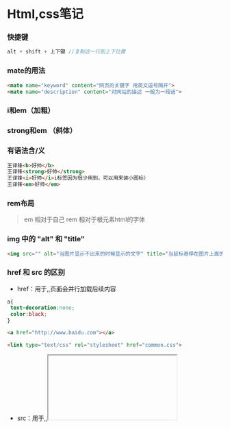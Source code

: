 # Html,css笔记

### 快捷键

```js
alt + shift + 上下键 //复制这一行到上下位置
```

### mate的用法

```html
<mate name="keyword" content="网页的关键字 用英文逗号隔开">
<mate name="description" content="对网站的描述 一般为一段话">
```

###  i和em（加粗）

###  strong和em （斜体）

###  有语法含/义

```html
王译锋<b>好帅</b>
王译锋<strong>好帅</strong>
王译锋<i>好帅</i>i标签因为很少用到，可以用来装小图标）
王译锋<em>好帅</em>
```

### rem布局

> em 相对于自己
> rem 相对于根元素html的字体

### img 中的 "alt" 和 "title"

```html
<img src="" alt="当图片显示不出来的时候显示的文字" title="当鼠标悬停在图片上面的文字">
```

### href 和 src 的区别

-  href：用于<a>,<link>,页面会并行加载后续内容

```css
a{
 text-decoration:none;
 color:black;
}
```

```html
<a href="http://www.baidu.com"></a>
```

```html
<link type="text/css" rel="stylesheet" href="common.css">
```

- src：用于<img>,<frame>,<iframe>,<script>,浏览器需要加载完毕src的内容才能继续往下走

```html
<img src="img/girl.jpg">
```

```html
<iframe src="top1.html">
<frame src="top.html">
<script src="show1.js">
```

### a标签的target

- "_self" 表示当前网页打开(默认)_
- "_blank" 表示新打开一个页面

```html
<a target="_blank" href="http://www.baidu.com">点击这里</a>
```

### del标签---表示删除线

```html
<del>小风同学</del>
```

###  href中的上一级和下一级

-  "./"表示当前文件夹
- "../"表示上一个文件夹

```html
<a href="./img/王译锋.ipg">王译锋<a>
<a href="../img/王译锋.ipg">王译锋<a>
```

### 空格，大于符号，小于符号，版权符号

- 空格：&nbsp
- 大于符号：&gt
- 小于符号：&lt
- 版权符号：&copy

### 有序列表 和 无序列表

- 有序列表：

```html
<ol>
 <li>第一个</li>
 <li>第二个</li>
<ol>
```

- 无序列表：

```html
<ul>
 <li>第一个</li>
 <li>第二个</li>
<ul>
```

### 自定义列表

```html
<dl>
 <dt>头</dt>
 <dd>内容</dd>
</dl>
```

### 颜色

rgba = rgb + 透明度
rgba红，绿，蓝，透明度)
rgbared,green,blue,alpha)
取值范围(0-255,0-255,0-255,0-1)

```css
color:rgb(34,54,56,0.5);
```

### 十六进制-颜色

红绿蓝范围00-ff

```css
color:#ff0000;
```

hsla = hsl + 透明度
hsla颜色
hsla(色环，饱和度，亮度，透明度)
hsla(0-360,0-100%,0-100%,0.5)

```css
color:hsl(0,50%,50%)
```

### em/rem 倍数

- em是相对于自己的倍数
- rem是相对于html根节点的倍数

```css
font-size:2em;
font-size:2rem;
```

### 样式优先级的关系，先后顺序

标签选择器 1
class选择器 10
id选择器 100
行内选择器 1000
！improtant 无限大

```css
p{
 color:blue !important;
}
```

### 后代选择器

- 作用：选择满足条件的所有后代

```css
.box>p{
}
```

### 子代选择器

- 作用：选择满足条件的子代元素

```css
.box p{
}
```

### 怪异盒模型

- 特点：盒子大小不会发生改变，添加border盒padding的时候会缩小内容区域保证盒子的大小不变，为了加padding时让盒子不撑大

```css
box-sizing:border-box;
```

### overflow

超出div部分用 hidden 隐藏

```css
.div{
 overflow:hidden;
}
```

### overflow---滚动条

- auto:当内容超出div长度用auto自动生成滚动条
- scroll:无论内容有没有超出div长度强行加滚动条

```css
.div{
 overflow:auto;
}
.div{
 overflow:scroll;
}
```

### 开启bfc容器 bfc:格式化上下文 相当于漂浮在海上的新的容器

- position
- float
- overflow

### div中文字对其-两端对齐

- 用于当文字换行右边有多出半个空格的时候对其左右两边空格

```css
text-align:justify;
```

### 段落缩进（文章前面两个空格，空两格）

```css
text-indent:2em;
```

### 字与字之间的间隙，字体间隙

```css
letter-spacing:1em
```

### 字体倾斜

```css
font-style:italic;
```

### 引用字体-下载 ttf 字体，文字样式

```css
@font-face{
 font-family:"憨憨";
 src:url("./字体/楷书.ttf");
}
p{
 font-family:"憨憨" , sans-serif;
}
```

```css
img{
 vertical-align:baseline;(默认)
 vertical-align:middle;(中线对齐)
 vertical-align:top;(行宽顶部)
}
```

### 文本装饰线

```css
下划线：text-decoration:underline;
上划线：text-decoration:overline;
删除线：text-decoration:line-through;
```

### style中全部都调整(通配符)

```css
*{
 margin:0;
 padding:0;
 list-style:none;
}
```

### 多余文字省略号代替

```css
white-space:nowrap;(文字超出不慌行)
overflow:hidden;(超出隐藏)
text-overflow:ellipsis;(文字超出部分显示状态)
```

### 不可复制文字

```css
user-selet:none;
```

### 定义为块元素

```css
display:none;(隐藏)
display:block;
display:inline;(行内元素，宽高失效)
display:inline-block(支持宽高的块元素)
```

### 代码中换行符导致行内块元素中间有空格，去除空格，可以加一下代码，空格解析（中间有间隙）

```css
父类{
 font-zise:0;
}
```

### 通过link引用css

```html
<link rel="stylesheet" href="./reset.css">
```

### 背景不重复

```css
background-repeat:no-repeat;
```

### 控制背景图片的x和y轴位置

```css
background-position:right top;
background-position:center;
```

### 改变背景图片的xy轴的原点

```css
background-origin:padding-box;(默认以内容左上角为原点)
background-origin:border-box;(以边框左上角为原点)
```

### 背景填充的两种方式

```css
background-size:cover;(等比例放大到填充整个容器，可能有一部分图片被遮住)
background-size:contain;(等比例放大到其中一条边碰到边界就停止，整张图片都在)
```

### 当背景填充用cover造成部分图片不在区域内可用backgound-clip裁剪掉，值和background-origin一样

```css
background-clip:content-box;
```

### 背景复合写法"background:color url repeat position位置/size大小;"，可写多个背 景，多个背景的前后关系和代码上下关联，复合背景。

```css
background:url("./img/wangyifeng.jpg") no-repeat left top/40px 40px,
url("./img/wangyifeng.jpg") no-repeat left top/cover;
url("./img/wangyifeng.jpg") no-repeat center/cover;
```

### 背景的附着定位，和overflow;auto(滚动条)一起用

```css
background-attachment:scroll;(默认值，固定在body上)
background-attachment:fixed;(随滚动条滚动)
background-attachment:local;(会固定在文字上)
```

### 主页背景的设置

```css
body,html{
 width:100%;
 height:100%;
 background:url("./img/feng.jpg") no-repeat center/cover;
 background-attachment:fixed;(背景附着定位)
}
```

### border和outline(轮廓)的区别，书写是一样的，但是outline不会占据其他元素的位置

```css
outline:10px solid black;
```

### 盒子阴影

````css
box-shadow:x y 模糊半径 原来的基础上增加的大小 颜色 扩散位置（outset向外扩散，inset巷内扩散）;
box-shadow:10px 10px 10px 10px black inset;
````

### 盒子渐变色,默认垂直变色,不属于背景颜色，属于图片，线性渐变

```css
background:linear-gradient(to right,blue 33%,white 33%,white 66%,red 66%);
background:linear-gradient(45deg,blue 33%,white 33%,white 66%,red 66%);（deg可以控制颜色的角度）
background:linear-gradient(1.3turn,blue 33%,white 33%,white 66%,red 66%);（turn也可以控制颜色角度）
```
### 背景径向渐变色

```css
background:radial-gradient(圆心水平半径 圆心垂直半径 at 圆心水平位置 圆心垂直位置 red 30,blue 80%,yellow);
background:radial-gradient(100px 100px at 100px 100px,red 30,blue 80%,yellow 99%,transparent) no-repeat 0 0 / 100px 100px;
```
### 背景重复线性渐变色

	background:repeating-linear-gradient(red 0px,red 40px,blue 40px,blue 100px);
### 背景重复径向渐变色

```css
background:repeating-radial-gradient(red 0px,red 40px,blue 40px,blue 100px);
```

### 背景滤镜

```css
filter: blur(10px);（模糊）
```
### 任何元素设置浮动后会强制转换为行内块元素，就可以设置宽高了

```css
span{
float:left;
}
```


### 消除两边浮动

```css
clear:both;
```
### 伪元素创建幽灵元素设置clear，使用浮动的时候在父级元素中添加为元素，清除浮动，目的是为了防止父级高度塌陷

```css
.clearfix::before{
 content:"";
 display:block;
 clear:both;
}
```
### font-weight的范围

normal：默认值。
bold：粗体字
bolder：更粗的字
lighter：更细的字
100
200
300
400（bold）
500
600
700（bold）
800
900
inherit：从父元素继承字体的粗细

### 层级，z-index的值越高，就在越上面

```css
z-index:1000;
```
![](http://static.zzhitong.com/lesson-files/html/img/10-2.png)

### 绝对定位，和float浮动的漂浮特性很像，谁在最后面谁的层级越高，参照物是离他最近的一个父级定位元素

```css
position:absolute;
```
### 相对定位，相对于自己的位移

```css
position:relate;
```
### 固定定位，是绝对定位absolute的一种，跟绝对定位的特性一摸一样，但是参照物永远是html

```css
position:fixed;
```
- fixed布局后div居中

```css
div{
position:fixed;
margin:auto;
left:0;
right:0;
top:0;
bottom:0;
width:200px;
height:150px;
}
```

### 黏滞定位，在默认情况下不脱离文档流，达到限制的区间以后会脱离文档流，实现固定定位

```css
position:sticky;
```
### a标签不想要下划线

```css
text-decoration:none;
color:black;
```
### a标签的属性

- href:跳转路径 （阻止默认跳转的方式：# 后者 JavaScript:;）
- target:跳转方式 （新页面打开：_blank）

> form表单容器
> 元素类型：块元素
> action："请求地址"
> method："请求方式"，常见值GET 和 POST
> name："表单名字"
> target："表单提交的位置，是当前位置还是新页面

```js
<form target="-blank" action action="https://www.baidu.com" method="POST" name="xixi">
```

> input表单，放在表单容器中
> 元素类型：行内块元素
> type：表单元素的类型
> name：表单的名字
> value：用户输入的内容，即提交到后端的数据
> placeholder：用户提示信息
> autocomplete：默认“on”，可以填“off”，需要对客户的资料进行保密，防止浏览器软件或者恶意插件获取到，可以用off来关闭记录

```css
css:input{/*去除边框线*/
 outline:none;
}
```

```css
<input type="text" name="user" value="" placeholder="请输入账号密码">/*文本输入框：*/
密码输入框：<input type="password" name="pwd" placeholder="请输入密码" value="">
```

### 给input的默认值加颜色（placeholder加颜色）

```css
input::-webkit-input-placeholder {
    /* WebKit browsers */
    color: #CDCBCE;
}

input:-moz-placeholder {
    /* Mozilla Firefox 4 to 18 */
    color: #CDCBCE;
}

input::-moz-placeholder {
    /* Mozilla Firefox 19+ */
    color: #CDCBCE;
}

input:-ms-input-placeholder {
    /* Internet Explorer 10+ */
    color: #CDCBCE;
}
```

### select多选栏，下拉选项，，默认选中用selected，如果是必须填的值，不选提交不了就加required

```html
<select required name="day">
  <option selected value="1">星期一</option>
  <option value="2">星期二</option>
  <option value="1">星期三</option>
</select>
```

### 下拉值可以用optgroup分类

```html
<select required name="day">
 <optgroup label="星期几">
  <option selected value="1">星期一</option>
  <option value="2">星期二</option>
  <option value="1">星期三</option>
 </optgroup>
 <optgroup label="吃啥">
  <option selected value="1">星期一</option>
  <option value="2">星期二</option>
  <option value="1">星期三</option>
 </optgroup>
</select>
```

### radio单选框，选择小圆圈，必须name值相同，默认选中用checked，男女

```html
性别：
<input checked type="radio" value="nan" name="sex">男
<input type="radio" value="nv" name="sex">女
```

### label 扩大选区范围，只能配合 radio 或者checkbox 使用，for绑定的是单选或者复选框的id值，鼠标按字也可以选择

```html
性别：
<input type="radio" value="nan" name="sex" id="man">
<label for="man">男</label>
<input type="radio" value="nv" name="sex" id="woman">
<label for="woman">女</label>
```

### checked 单选框被选择时的状态

```css
input[type="radio"]:checked{
}
```

### focus 表单元素聚焦时的状态，鼠标焦点在表单上

```css
input : focus{
}
```

### checkbox多选框

```html
兴趣爱好：
<input type="checkbox" name="like" value="music" id="">唱
<input type="checkbox" name="like" value="dance" id="">跳
<input type="checkbox" name="like" value="rap" id="">rap
<input type="checkbox" name="like" value="bas" id="">篮球
```

### textall文本框，cols控制宽，rows控制高

```html
<textarea name="textall" id="" cols="30" rows="10"></textarea>=
```

### email,color,data的表单元素

```html
邮箱：<input type="email" name="e" id="">
颜色：<input type="color" name="color" id="">
日期：<input type="date" name="d" id="">
```

### 提交文件按钮

```html
<input type="flie" name="" id="">
```

### 提交按钮，禁止提交加disabled

```html
<input type="submit" value="提交">（标准）
<input type="button" value="提交">
<button></button>
```

### reset清空表单按钮

```html
<input type="reset" value="清空表单">
```

### 表单后端取到的值

```js
{
 user : "你好哈哈哈",
 pwd : 1234,
 day : 3,
 sex : ":nv"
 like : ["music","rap"]
 textall : "aasdjfkigdsgveij"
}
```

### 表格

```css
table{
 border-collapse:collapse;
}
table td{
 width:100px;
}
```

```css
<table>
    <tr>
        <td rowspan="2">1</td>
        <td colspan="2">2</td>
        <td>3</td>
    </tr>
    <tr>
        <td>4</td>
        <td>5</td>
        <td>6</td>
    </tr>
</table>
```

### 高级选择器

```css
后代选择器，选择后代所有：
div span{
}
并列选择器：
div,p{
}
子代选择器，选择下一代的：
div > span{
}
兄弟（相邻）选择器，选择所有p下一个“标签”是span的这个span：
p + span{
}
关联选择器，弟弟选择器，选择第一个p后面所有span：
p ~ span{
}
并且选择器，ul 下 li 元素并且class名为list
ul li.list{
}
属性选择器
^以什么开始
￥以什么结束
*包含什么
input[type^="f"]{
}
<input type="file" name="aa" id="">
多选选择器(even偶数 odd奇数)
div p:nth-child(n+1){
}（既要满足p又要满足n+1）
div p:nth-of-type(n+1){
}（p和n+1都要满足）
div p:first-child{
}（选择第一个）
div p:last-of-type{
}（选择最后又一个）
```

### 伪类选择器，鼠标悬停

- :link 未被访问
- :hover 鼠标悬停
- :visited 访问过的
- :active 点击按下时

### 过渡动画

```
最简单
transition: .3;
有部分属性参与动画
transitiong-property: width ;(一部分)
transition-duration: 1s;(时间)
transition-timing-function:ease;(默认，先快后慢)
transition-timing-function:linear;(匀速)
transition-timing-function:cubic-bezier(0,0,1,1);(自己调)
transition-delay:2s;(延迟时间)
复合写法
transition: width 1s linear 1s,height 2s;
```

### 添加动画

```css
.div{
 animation-name:move;
 动画时间
 animation-duration:2s;
 动画加速度
 animation-timing-function:linear;
 动画播放次数 infinite:无限循环
 animation-iteration-count:3;
 动画播放方向 
 animation-direction:alternate;(播放结束后反向播放)
 animation-direction:reverse;(一开始就反向播放)
 动画延迟时间
 animation-delay:1s;
 动画结束后的位置
 animation-fill-mode:forwards;(回到终点)
 animation-fill-mode:backwards;(回到起点)
 动画播放控制停止还是播放，可以和hover一起用
 animation-play-state:runing;(动)
 animation-play-state:paused;(停止)
 动画的复合写法
 animation:move 4s linear infinite;
}
@keyframes move{
 0%{
  left: 0px;
  opacity:0;(可以设置渐渐变浅色)
 }
 100%{
 left:1000px;
 }
}
```

### 鼠标

```css
cursor:url(./img/..),default;
```

### 变形，原位置不会脱离文档流（旋转，放大缩小，xy轴移动）

```css
旋转
transform: rotate(1.2turn);
平移
transform: translate(100px,0);
缩放
transform: scale(2);
倾斜
transform: skew(35deg);
设置变化原点
transform-origin: left top;
transform-origin: 100% 0;
复合写法
transform: translatexX(100px) translateY(100px) scale(.5);
立体旋转
transform: rotateX(90deg);（从 右边 看顺时针旋转）
transform: rotateY(90deg);（从 上面 看顺时针旋转）
transform: rotateZ(90deg);（从 正面 看顺时针旋转）
设置景深，添加的位置是参与变化的父元素，想要看到3D效果就一定要加这个属性，为了模拟到z轴的距离
perspective: 800px;（800px~n）
如果又多个3D元素的话要加上
transfrom-style: preserve-3d;
```
### 一直旋转

```css
.turn {
     -webkit-transform: rotate(360deg);
     animation: rotation 25s linear infinite;
     -moz-animation: rotation 3s linear infinite;
     -webkit-animation: rotation 25s linear infinite;
     -o-animation: rotation 3s linear infinite;
}

@-webkit-keyframes rotation {
     from {
          -webkit-transform: rotate(0deg);
     }
     to {
          -webkit-transform: rotate(360deg);
     }
}
```

### 弹性盒模（弹性容器）

父级加display: flex; 子代会相似左浮动效果，但是当一列元素宽度超出父级宽度，子代会被像皮球一样均匀压缩而不会换行，而且子代中行内元素会强制转发为行内块元素
改变排布方向，主轴方向
flex-direction: row;(默认值，横向排布)
flex-direction: row-reverse;(反向横向排布)
flex-direction: column;(垂直排布)
换行
flex-wrap: wrap;
主轴方向和换行的复合写法（不常用）
flex-flow: column wrap;
缩小系数，在不换行的情况下缩小父级宽度，里面元素缩小的速度倍数，2在缩小的时候缩小的速度是1的两倍，值越大缩小越快，为0时就是变的几乎为0，就是不变
flex-shrink: 1;
成长系数，与缩小系数相反，系数越大是增长得更快
flex-grow: 1;
元素的基础大小，不会因为父级改变而发生伸缩!
flex-basis: 200px;
成长系数，缩小系数，基础大小复合写法
flex: 1 1 auto;
<img src="C:\Users\nnf\AppData\Roaming\Typora\typora-user-images\image-20210228160427552.png" alt="image-20210228160427552" style="zoom: 80%;" />
侧轴(横)排列方式，居中
align-tiems: flex-start;(默认值)
align-items: center;
align-items: flex-end
主轴(竖)排列方式
jutify-items: flex-start;
给元素单独设置排列方式，用法和items一样
align-self: flex-start;
给元素排队，值越小越在前面
order: 1;
（侧轴）两端对其，中间留白，一行内才有效果
justify-content: center;
justify-content: space-between;
<img src="C:\Users\nnf\AppData\Roaming\Typora\typora-user-images\image-20210226210406965.png" alt="image-20210226210406965" style="zoom:25%;" />
（侧轴）两边留白，中间也留白，一行内才有效果
justify-content: space-around;
<img src="C:\Users\nnf\AppData\Roaming\Typora\typora-user-images\image-20210226210706505.png" alt="image-20210226210706505" style="zoom:25%;" />
（主轴）两端对其，中间留白，要有换行，多行才有效果
align-content: space-between;
<img src="C:\Users\nnf\AppData\Roaming\Typora\typora-user-images\image-20210226211625450.png" alt="image-20210226211625450" style="zoom:25%;" />

### div---flex布局垂直居中

```css
display: flex;
align-items: center;/*垂直*/
justify-content: space-around;/*水平*/
```

### 媒体查询，当html宽度少于一定的时候发生的变化，就是html宽度变小时响应式，适配电脑，手机，平板之间的转换，(min-width max-width) 在这个宽度范围时变化

```css
@media screen and (max-width: 700px) and (min-width){
}
```

### h5新标签

<header>头部</header>
<main>
 主体
 <article>文章</article>
 <nav>导航(左)</nav>
 <aside>侧边栏(右)</aside>
 <section>不知道用什么</section>
</main>
<footer>底部</footer>

### 视频

```css
<video controls(加上才可以播放) muted(静音) autoplay(自动播放，大部分浏览器不支持) loop(循环播放) poster=""(换封面图片) src=""></video>
```

### 音乐

```html
<audio  src=""></audio>
```
### 小网页，网页中的网页，可以放其他的，如视频

```html
<iframe src="" frameborder="0"></iframe>
```

### 可以和a元素配合

```html
<a href="baidu.com" target="wyf"></a>
<iframe src="" name="wyf"></iframe>
```



	代码书写规范
1.content: ""
2.布局位置相关的属性 position top left
3.盒模型 width height padding
4.文字样式 font-size text-align
5.视觉效果 bgc color



# 备注

### 问题：添加      font-size: 0;  后面的文字消失

> 答：需要重新设置font-size: 16px;

### span底部对齐

```css
vertical-align: middle;/*span中加入*/
```

### 两个大div，需要一个固定宽度，一个自动伸缩

```css
height: calc(100% - 50px);/*50px为固定div的宽度
```

### 文字竖着排

```css
writing-mode: tb-rl;/*字向下排布*/
writing-mode:vertical-lr;/*字头向上,竖着排,下一行为右边*/
writing-mode:sideways-rl;/*字头向右,竖着排,下一行为左边*/
```

### 让盒子加padding时不会增加高度宽度

```css
box-sizing: border-box;
```

### 两个span字体以垂直方向的中心对齐

```css
vertical-align: middle;
```

### 字母和字母间隔

```css
letter-spacing: 1px;
```



### 字体颜色混合

> 1.mix-blend-mode混合模式的元素可以和该元素下方的元素实现混合效果
> 2.mix-blend-mode混合模式的元素只能和正下方的第一层元素实现混合效果(此处第一层指的是下方的层叠区域)
> 3.如果想实现下方多层混合，下方的元素也需要使用mix-blend-mode混合模式.
> 4.使用mix-blend-mode混合模式的元素不能和html,body标签的背景图或者背景色产生混合效果

```css
mix-blend-mode: normal;         // 正常
mix-blend-mode: multiply;       // 正片叠底
mix-blend-mode: screen;         // 滤色
mix-blend-mode: overlay;        // 叠加
mix-blend-mode: darken;         // 变暗
mix-blend-mode: lighten;        // 变亮
mix-blend-mode: color-dodge;    // 颜色减淡
mix-blend-mode: color-burn;     // 颜色加深
mix-blend-mode: hard-light;     // 强光
mix-blend-mode: soft-light;     // 柔光
mix-blend-mode: difference;     // 差值
mix-blend-mode: exclusion;      // 排除
mix-blend-mode: hue;            // 色相
mix-blend-mode: saturation;     // 饱和度
mix-blend-mode: color;          // 颜色
mix-blend-mode: luminosity;     // 亮度
```

### 文字斜体

```css
font-style: italic;
```

### border边框的虚线

```css
border-style:dotted;/*点状*/
border-style:solid; /*实线*/
border-style:double;/*双线*/
border-style:dashed;/*虚线*/
```

### 加下划线，字下面的线

```css
text-decoration: underline;
```

### 行高

```css
line-height:20px;
```

### 去掉input:text点击后出现的框

```css
input {
      outline: none;
}
```

### 三个小点---文字溢出省略

```css
/*1.实现单行文本的溢出显示省略号*/
{
     overflow: hidden;
     text-overflow:ellipsis;
     white-space: nowrap;
} 

/*2.实现多行溢出显示省略号（因使用了WebKit的CSS扩展属性，该方法适用于WebKit浏览器及移动端）*/
{
     display: -webkit-box;
     -webkit-box-orient: vertical;
     -webkit-line-clamp: 3;
     overflow: hidden;
}
```

### 文本特殊css样式

- 空白忽略

  ```css
  white-space: nowrap;
  ```

- 文本超出宽度写三个小点

  ```css
  text-overflow:ellipsis;
  ```

- 文本超出换行

  ```css
  word-break: break-all;
  ```

### 滚动条样式

```css
::-webkit-scrollbar {
    height: 100%;
     width: 12px;
}
/* 滚动槽 */

::-webkit-scrollbar-track {
     /* -webkit-box-shadow: inset006pxrgba(0, 0, 0, 0.3); */
     border-radius: 10px;
}
/* 滚动条滑块 */

::-webkit-scrollbar-thumb {
     border-radius: 10px;
     background: rgba(0, 0, 0, 0.1);
}

::-webkit-scrollbar-thumb:window-inactive {
     background: rgba(0, 0, 0, 0.1);
     /* background: rgba(255, 255, 255, 0.4); */
}
```

### 隐藏水平滚动条，同时允许垂直滚动条

```css
.scrollbar::-webkit-scrollbar {
  display: none; /* Chrome Safari */
}

.scrollbar {
  scrollbar-width: none; /* firefox */
  -ms-overflow-style: none; /* IE 10+ */
  overflow-x: hidden;
  overflow-y: auto;
}
```

### 按钮点击有个框，去除这个框

```css
.btn{
     outline:none;
}
```

### 字体渐变色

```css
background-image: -webkit-linear-gradient(bottom, #fd8403, #ff0000);
-webkit-background-clip: text;
-webkit-text-fill-color: transparent;
```

